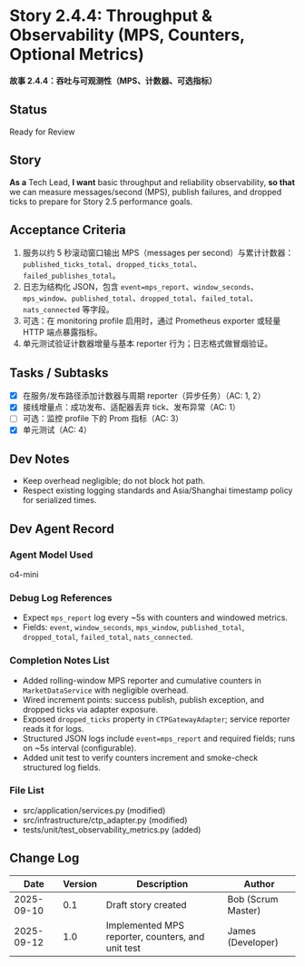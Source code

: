 # Story 2.4.4: Throughput & Observability (MPS, Counters, Optional Metrics)
**故事 2.4.4：吞吐与可观测性（MPS、计数器、可选指标）**

## Status
Ready for Review

## Story
**As a** Tech Lead,
**I want** basic throughput and reliability observability,
**so that** we can measure messages/second (MPS), publish failures, and dropped ticks to prepare for Story 2.5 performance goals.

## Acceptance Criteria
1. 服务以约 5 秒滚动窗口输出 MPS（messages per second）与累计计数器：`published_ticks_total`、`dropped_ticks_total`、`failed_publishes_total`。
2. 日志为结构化 JSON，包含 `event=mps_report`、`window_seconds`、`mps_window`、`published_total`、`dropped_total`、`failed_total`、`nats_connected` 等字段。
3. 可选：在 monitoring profile 启用时，通过 Prometheus exporter 或轻量 HTTP 端点暴露指标。
4. 单元测试验证计数器增量与基本 reporter 行为；日志格式做冒烟验证。

## Tasks / Subtasks
- [x] 在服务/发布路径添加计数器与周期 reporter（异步任务）（AC: 1, 2）
- [x] 接线增量点：成功发布、适配器丢弃 tick、发布异常（AC: 1）
- [ ] 可选：监控 profile 下的 Prom 指标（AC: 3）
- [x] 单元测试（AC: 4）

## Dev Notes
- Keep overhead negligible; do not block hot path.
- Respect existing logging standards and Asia/Shanghai timestamp policy for serialized times.

## Dev Agent Record

### Agent Model Used
o4-mini

### Debug Log References
- Expect `mps_report` log every ~5s with counters and windowed metrics.
- Fields: `event`, `window_seconds`, `mps_window`, `published_total`, `dropped_total`, `failed_total`, `nats_connected`.

### Completion Notes List
- Added rolling-window MPS reporter and cumulative counters in `MarketDataService` with negligible overhead.
- Wired increment points: success publish, publish exception, and dropped ticks via adapter exposure.
- Exposed `dropped_ticks` property in `CTPGatewayAdapter`; service reporter reads it for logs.
- Structured JSON logs include `event=mps_report` and required fields; runs on ~5s interval (configurable).
- Added unit test to verify counters increment and smoke-check structured log fields.

### File List
- src/application/services.py (modified)
- src/infrastructure/ctp_adapter.py (modified)
- tests/unit/test_observability_metrics.py (added)

## Change Log
| Date | Version | Description | Author |
|------|---------|-------------|--------|
| 2025-09-10 | 0.1 | Draft story created | Bob (Scrum Master) |
| 2025-09-12 | 1.0 | Implemented MPS reporter, counters, and unit test | James (Developer) |
